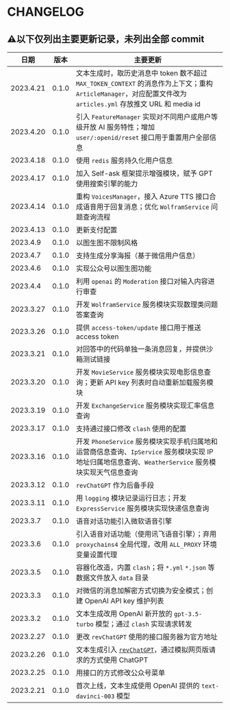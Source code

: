 # CHANGELOG
## ⚠️以下仅列出主要更新记录，未列出全部 commit
|日期|版本|主要更新|
|----|---|-------|
|2023.4.21|0.1.0|文本生成时，取历史消息中 token 数不超过 `MAX_TOKEN_CONTEXT` 的消息作为上下文；重构 `ArticleManager`，对应配置文件改为 `articles.yml` 存放推文 URL 和 media id
|2023.4.20|0.1.0|引入 `FeatureManager` 实现对不同用户或用户等级开放 AI 服务特性；增加 `user/:openid/reset` 接口用于重置用户全部信息
|2023.4.18|0.1.0|使用 `redis` 服务持久化用户信息
|2023.4.17|0.1.0|加入 Self-ask 框架提示增强模块，赋予 GPT 使用搜索引擎的能力
|2023.4.14|0.1.0|重构 `VoicesManager`，接入 Azure TTS 接口合成语音用于回复消息；优化 `WolframService` 问题查询流程
|2023.4.13|0.1.0|更新支付配置
|2023.4.9|0.1.0|以图生图不限制风格
|2023.4.7|0.1.0|支持生成分享海报（基于微信用户信息）
|2023.4.6|0.1.0|实现公众号以图生图功能
|2023.4.4|0.1.0|利用 `openai` 的 `Moderation` 接口对输入内容进行审查|
|2023.3.27|0.1.0|开发 `WolframService` 服务模块实现数理类问题答案查询|
|2023.3.26|0.1.0|提供 `access-token/update` 接口用于推送 access token|
|2023.3.21|0.1.0|对回答中的代码单独一条消息回复，并提供沙箱测试链接|
|2023.3.20|0.1.0|开发 `MovieService` 服务模块实现电影信息查询；更新 API key 列表时自动重新加载服务模块|
|2023.3.19|0.1.0|开发 `ExchangeService` 服务模块实现汇率信息查询|
|2023.3.17|0.1.0|支持通过接口修改 `clash` 使用的配置|
|2023.3.16|0.1.0|开发 `PhoneService` 服务模块实现手机归属地和运营商信息查询、`IpService` 服务模块实现 IP 地址归属地信息查询、`WeatherService` 服务模块实现天气信息查询|
|2023.3.12|0.1.0|`revChatGPT` 作为后备手段|
|2023.3.11|0.1.0|用 `logging` 模块记录运行日志；开发 `ExpressService` 服务模块实现快递信息查询|
|2023.3.7|0.1.0|语音对话功能引入微软语音引擎|
|2023.3.6|0.1.0|引入语音对话功能（使用讯飞语音引擎）；弃用 `proxychains4` 全局代理，改用 `ALL_PROXY` 环境变量设置代理|
|2023.3.5|0.1.0|容器化改造，内置 `clash`；将 `*.yml` `*.json` 等数据文件放入 `data` 目录|
|2023.3.3|0.1.0|对微信的消息加解密方式切换为安全模式；创建 OpenAI API key 维护列表|
|2023.3.2|0.1.0|文本生成改用 OpenAI 新开放的 `gpt-3.5-turbo` 模型；通过 `clash` 实现请求转发|
|2023.2.27|0.1.0|更改 `revChatGPT` 使用的接口服务器为官方地址|
|2023.2.26|0.1.0|文本生成引入 [`revChatGPT`](https://github.com/acheong08/ChatGPT)，通过模拟网页版请求的方式使用 ChatGPT|
|2023.2.25|0.1.0|用接口的方式修改公众号菜单|
|2023.2.21|0.1.0|首次上线，文本生成使用 OpenAI 提供的 `text-davinci-003` 模型|